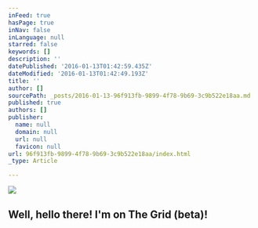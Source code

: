```yaml
---
inFeed: true
hasPage: true
inNav: false
inLanguage: null
starred: false
keywords: []
description: ''
datePublished: '2016-01-13T01:42:59.435Z'
dateModified: '2016-01-13T01:42:49.193Z'
title: ''
author: []
sourcePath: _posts/2016-01-13-96f913fb-9899-4f78-9b69-3c9b522e18aa.md
published: true
authors: []
publisher:
  name: null
  domain: null
  url: null
  favicon: null
url: 96f913fb-9899-4f78-9b69-3c9b522e18aa/index.html
_type: Article

---
```

![](https://the-grid-user-content.s3-us-west-2.amazonaws.com/145572cd-9a75-435a-becb-2d8310ea1595.jpg)

## Well, hello there! I'm on The Grid (beta)!
